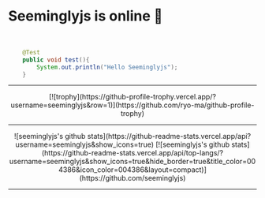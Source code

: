 
<div>

<h1 >Seeminglyjs is online 👋 </h1>
<br>

  
<!--
**seeminglyjs/seeminglyjs** is a ✨ _special_ ✨ repository because its `README.md` (this file) appears on your GitHub profile.

Here are some ideas to get you started:

- 🔭 I’m currently working on ...
- 🌱 I’m currently learning ...
- 👯 I’m looking to collaborate on ...
- 🤔 I’m looking for help with ...
- 💬 Ask me about ...
- 📫 How to reach me: ...
- 😄 Pronouns: ...
- ⚡ Fun fact: ...
-->
  
```java
    @Test
    public void test(){
        System.out.println("Hello Seeminglyjs");
    }
```
  
  
<hr>
<div align="center">  
  [![trophy](https://github-profile-trophy.vercel.app/?username=seeminglyjs&row=1)](https://github.com/ryo-ma/github-profile-trophy)
<div>

<hr>
  
<div align="center">
  ![seeminglyjs's github stats](https://github-readme-stats.vercel.app/api?username=seeminglyjs&show_icons=true)
  [![seeminglyjs's github stats](https://github-readme-stats.vercel.app/api/top-langs/?username=seeminglyjs&show_icons=true&hide_border=true&title_color=004386&icon_color=004386&layout=compact)](https://github.com/seeminglyjs)
<div>

--- 
</div>
